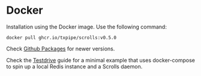 # Docker

Installation using the Docker image. Use the following command:

```
docker pull ghcr.io/txpipe/scrolls:v0.5.0
```

Check [Github Packages](https://github.com/txpipe/scrolls/pkgs/container/scrolls) for newer versions.

Check the [Testdrive](../guides/testdrive.md) guide for a minimal example that uses docker-compose to spin up a local Redis instance and a Scrolls daemon.
